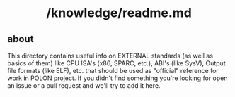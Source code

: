 <div align=center>
    <h1>/knowledge/readme.md</h1>
</div>

## about

This directory contains useful info on EXTERNAL standards (as well as basics of them) like CPU ISA's (x86, SPARC, etc.), ABI's (like SysV), Output file formats (like ELF), etc. 
that should be used as "official" reference for work in POLON project. If you didn't find something you're looking for open an issue or a pull request and we'll try to add it here.
